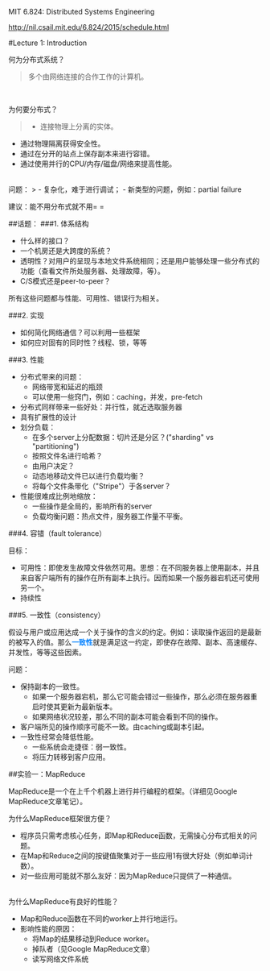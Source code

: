 MIT 6.824: Distributed Systems Engineering

http://nil.csail.mit.edu/6.824/2015/schedule.html

#Lecture 1: Introduction

何为分布式系统？
> 多个由网络连接的合作工作的计算机。

<br/>

为何要分布式？
> - 连接物理上分离的实体。
- 通过物理隔离获得安全性。
- 通过在分开的站点上保存副本来进行容错。
- 通过使用并行的CPU/内存/磁盘/网络来提高性能。

<br/>
问题：
> - 复杂化，难于进行调试；
- 新类型的问题，例如：partial failure

建议：能不用分布式就不用= =

##话题：
###1. 体系结构

- 什么样的接口？
- 一个机房还是大跨度的系统？
- 透明性？对用户的呈现与本地文件系统相同；还是用户能够处理一些分布式的功能（查看文件所处服务器、处理故障，等）。
- C/S模式还是peer-to-peer？

所有这些问题都与性能、可用性、错误行为相关。

###2. 实现

- 如何简化网络通信？可以利用一些框架
- 如何应对固有的同时性？线程、锁，等等

###3. 性能

- 分布式带来的问题：
	- 网络带宽和延迟的瓶颈
	- 可以使用一些窍门，例如：caching，并发，pre-fetch
- 分布式同样带来一些好处：并行性，就近选取服务器
- 具有扩展性的设计
- 划分负载：
	- 在多个server上分配数据：切片还是分区？("sharding" vs "partitioning")
	- 按照文件名进行哈希？
	- 由用户决定？
	- 动态地移动文件已以进行负载均衡？
	- 将每个文件条带化（"Stripe"）于各server？
- 性能很难成比例地缩放：
	- 一些操作是全局的，影响所有的server
	- 负载均衡问题：热点文件，服务器工作量不平衡。

###4. 容错（fault tolerance）

目标：

 - 可用性：即使发生故障文件依然可用。思想：在不同服务器上使用副本，并且来自客户端所有的操作在所有副本上执行。因而如果一个服务器宕机还可使用另一个。
 -  持续性

###5. 一致性（consistency）

假设与用户或应用达成一个关于操作的含义的约定。例如：读取操作返回的是最新的被写入的值。那么<font color="#0080FF">**一致性**</font>就是满足这一约定，即使存在故障、副本、高速缓存、并发性，等等这些因素。

问题：

- 保持副本的一致性。
	- 如果一个服务器宕机，那么它可能会错过一些操作，那么必须在服务器重启时使其更新为最新版本。
	- 如果网络状况较差，那么不同的副本可能会看到不同的操作。
 - 客户端所见的操作顺序可能不一致。由caching或副本引起。
- 一致性经常会降低性能。
	- 一些系统会走捷径：弱一致性。
	- 将压力转移到客户应用。
 
##实验一：MapReduce 

MapReduce是一个在上千个机器上进行并行编程的框架。（详细见Google MapReduce文章笔记）。

为什么MapReduce框架很方便？

  - 程序员只需考虑核心任务，即Map和Reduce函数，无需操心分布式相关的问题。
 - 在Map和Reduce之间的按键值聚集对于一些应用1有很大好处（例如单词计数）。
 - 对一些应用可能就不那么友好：因为MapReduce只提供了一种通信。

<br/>
为什么MapReduce有良好的性能？

- Map和Reduce函数在不同的worker上并行地运行。
- 影响性能的原因：
	- 将Map的结果移动到Reduce worker。
	- 掉队者（见Google MapReduce文章）
	- 读写网络文件系统



